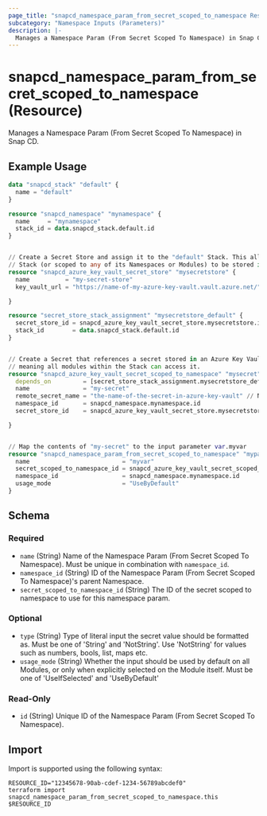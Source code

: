 ```yaml
---
page_title: "snapcd_namespace_param_from_secret_scoped_to_namespace Resource - snapcd"
subcategory: "Namespace Inputs (Parameters)"
description: |-
  Manages a Namespace Param (From Secret Scoped To Namespace) in Snap CD.
---
```


# snapcd_namespace_param_from_secret_scoped_to_namespace (Resource)

Manages a Namespace Param (From Secret Scoped To Namespace) in Snap CD.


## Example Usage

```terraform
data "snapcd_stack" "default" {
  name = "default"
}

resource "snapcd_namespace" "mynamespace" {
  name     = "mynamespace"
  stack_id = data.snapcd_stack.default.id
}


// Create a Secret Store and assign it to the "default" Stack. This allows secrets scoped to the "default"
// Stack (or scoped to any of its Namespaces or Modules) to be stored in this Secret Store
resource "snapcd_azure_key_vault_secret_store" "mysecretstore" {
  name          = "my-secret-store"
  key_vault_url = "https://name-of-my-azure-key-vault.vault.azure.net/"

}

resource "secret_store_stack_assignment" "mysecretstore_default" {
  secret_store_id = snapcd_azure_key_vault_secret_store.mysecretstore.id
  stack_id        = data.snapcd_stack.default.id
}


// Create a Secret that references a secret stored in an Azure Key Vault. Scope the Secret to the "default" Stack, 
// meaning all modules within the Stack can access it.
resource "snapcd_azure_key_vault_secret_scoped_to_namespace" "mysecret" {
  depends_on         = [secret_store_stack_assignment.mysecretstore_default]
  name               = "my-secret"
  remote_secret_name = "the-name-of-the-secret-in-azure-key-vault" // NOTE this secret must created in the Azure Key Vault separately
  namespace_id       = snapcd_namespace.mynamespace.id
  secret_store_id    = snapcd_azure_key_vault_secret_store.mysecretstore.id

}


// Map the contents of "my-secret" to the input parameter var.myvar
resource "snapcd_namespace_param_from_secret_scoped_to_namespace" "myparam" {
  name                          = "myvar"
  secret_scoped_to_namespace_id = snapcd_azure_key_vault_secret_scoped_to_namespace.mysecret.id
  namespace_id                  = snapcd_namespace.mynamespace.id
  usage_mode                    = "UseByDefault"
}
```

<!-- schema generated by tfplugindocs -->
## Schema

### Required

- `name` (String) Name of the Namespace Param (From Secret Scoped To Namespace).  Must be unique in combination with `namespace_id`.
- `namespace_id` (String) ID of the Namespace Param (From Secret Scoped To Namespace)'s parent Namespace.
- `secret_scoped_to_namespace_id` (String) The ID of the secret scoped to namespace to use for this namespace param.

### Optional

- `type` (String) Type of literal input the secret value should be formatted as. Must be one of 'String' and 'NotString'. Use 'NotString' for values such as numbers, bools, list, maps etc.
- `usage_mode` (String) Whether the input should be used by default on all Modules, or only when explicitly selected on the Module itself. Must be one of 'UseIfSelected' and 'UseByDefault'

### Read-Only

- `id` (String) Unique ID of the Namespace Param (From Secret Scoped To Namespace).

## Import

Import is supported using the following syntax:

```shell
RESOURCE_ID="12345678-90ab-cdef-1234-56789abcdef0"
terraform import snapcd_namespace_param_from_secret_scoped_to_namespace.this $RESOURCE_ID
```
